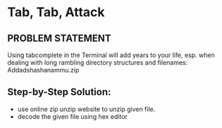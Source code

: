 # Tab, Tab, Attack

## PROBLEM STATEMENT 
Using tabcomplete in the Terminal will add years to your life, esp. when dealing with long rambling directory structures and filenames: Addadshashanammu.zip

## Step-by-Step Solution:
- use online zip unzip website to unzip given file.
- decode the given file using hex editor



